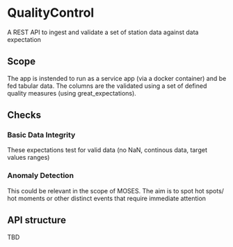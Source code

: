 # QualityControl
A REST API to ingest and validate a set of station data against data expectation

## Scope
The app is instended to run as a service app (via a docker container) and be fed tabular data. The columns are the validated using a set of defined quality measures (using great_expectations).

## Checks
### Basic Data Integrity
These expectations test for valid data (no NaN, continous data, target values ranges)

### Anomaly Detection
This could be relevant in the scope of MOSES. The aim is to spot hot spots/ hot moments or other distinct events that require immediate attention

## API structure
TBD
